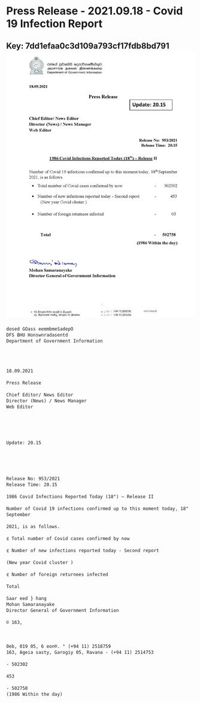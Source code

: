 # Press Release - 2021.09.18 - Covid 19 Infection Report 
Key: 7dd1efaa0c3d109a793cf17fdb8bd791 
![img](img/7dd1efaa0c3d109a793cf17fdb8bd791.jpg)
---
```
dosed GOass eemmbmeSadepO
DFS BHU Honswnradasentd
Department of Government Information

 
 

18.09.2021

Press Release

Chief Editor/ News Editor
Director (News) / News Manager
Web Editor

 

 

Update: 20.15

 

 

Release No: 953/2021
Release Time: 20.15

1986 Covid Infections Reported Today (18") — Release II

Number of Covid 19 infections confirmed up to this moment today, 18" September

2021, is as follows.

¢ Total number of Covid cases confirmed by now

¢ Number of new infections reported today - Second report

(New year Covid cluster )

¢ Number of foreign returnees infected

Total

Saar eed } hang
Mohan Samaranayake
Director General of Government Information

© 163,

 

0eb, 019 05, 6 eon®. ° (+94 11) 2518759
163, Ageia sasty, Garogiy 05, Ravana - (+94 11) 2514753

- 502302

453

- 502758
(1986 Within the day)

```
